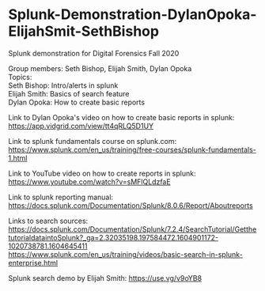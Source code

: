 # Splunk-Demonstration-DylanOpoka-ElijahSmit-SethBishop
Splunk demonstration for Digital Forensics Fall 2020

Group members: Seth Bishop, Elijah Smith, Dylan Opoka  
Topics:    
Seth Bishop: Intro/alerts in splunk  
Elijah Smith: Basics of search feature  
Dylan Opoka: How to create basic reports  

Link to Dylan Opoka's video on how to create basic reports in splunk:
https://app.vidgrid.com/view/tt4qRLQ5D1UY

Link to splunk fundamentals course on splunk.com:
https://www.splunk.com/en_us/training/free-courses/splunk-fundamentals-1.html

Link to YouTube video on how to create reports in splunk:
https://www.youtube.com/watch?v=sMFlQLdzfaE

Link to splunk reporting manual:
https://docs.splunk.com/Documentation/Splunk/8.0.6/Report/Aboutreports


Links to search sources: https://docs.splunk.com/Documentation/Splunk/7.2.4/SearchTutorial/GetthetutorialdataintoSplunk?_ga=2.32035198.197584472.1604901172-1020738781.1604645411  https://www.splunk.com/en_us/training/videos/basic-search-in-splunk-enterprise.html

Splunk search demo by Elijah Smith: https://use.vg/v9oYB8



